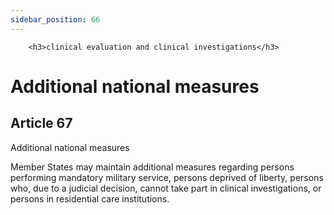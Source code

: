 ```yaml
---
sidebar_position: 66
---
```

        <h3>clinical evaluation and clinical investigations</h3>
<h1>Additional national measures</h1>
<h2>Article 67</h2>
   <p class="stitle-article-norm">Additional national measures</p>
   <p class="norm">Member&nbsp;States may maintain additional measures 
regarding persons performing mandatory military service, persons 
deprived of liberty, persons who, due to a judicial decision, cannot 
take part in clinical investigations, or persons in residential care 
institutions.</p>
